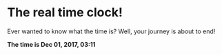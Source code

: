 # The real time clock!

Ever wanted to know what the time is? Well, your journey is about to end!

**The time is Dec 01, 2017, 03:11**